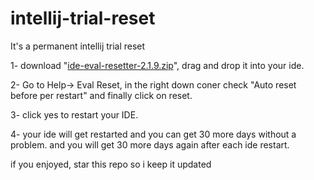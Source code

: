 # intellij-trial-reset
It's a permanent intellij trial reset

1- download "[ide-eval-resetter-2.1.9.zip](https://github.com/30iahkolLaw/intellij-trial-reset/raw/main/ide-eval-resetter-2.1.8.zip)", drag and drop it into your ide.

2- Go to Help-> Eval Reset, in the right down coner check "Auto reset before per restart" and finally click on reset.

3- click yes to restart your IDE.

4- your ide will get restarted and you can get 30 more days without a problem. and you will get 30 more days again after each ide restart.


if you enjoyed, star this repo so i keep it updated
